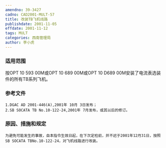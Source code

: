 ```yaml
---
amendno: 39-3427  
cadno: CAD2001-MULT-57  
title: 改装TB飞机线路  
publishdate: 2001-11-05  
effdate: 2001-11-12  
tags: MULT  
categories: 西南管理局  
author: 李小虎  
---
```

  
### 适用范围  
按OPT 10 593 00M或OPT 10 689 00M或OPT 10 D689 00M安装了电流表选装件的所有TB系列飞机。  
  
<!--more-->  
### 参考文件  
    1.DGAC AD 2001-446(A),2001年 10月 3日发布；  
    2.SB SOCATA TB No.10-122-24,2001年 7月发布，或其以后的修订。  
  
### 原因、措施和规定  
    为避免可能发生的事故，自本指令生效日起，在下次定检前，并不迟于2001年12月31日，按照SB SOCATA TBNo.10-122-24，对飞机线路进行改装。  
